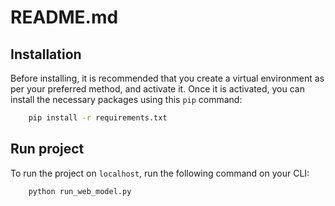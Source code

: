 # README.md
## Installation
Before installing, it is recommended that you create a virtual environment as per your preferred method, and activate it. Once it is activated, you can install the necessary packages using this `pip` command: 
```bash
    pip install -r requirements.txt
```
## Run project
To run the project on `localhost`, run the following command on your CLI:
```bash
    python run_web_model.py
```
